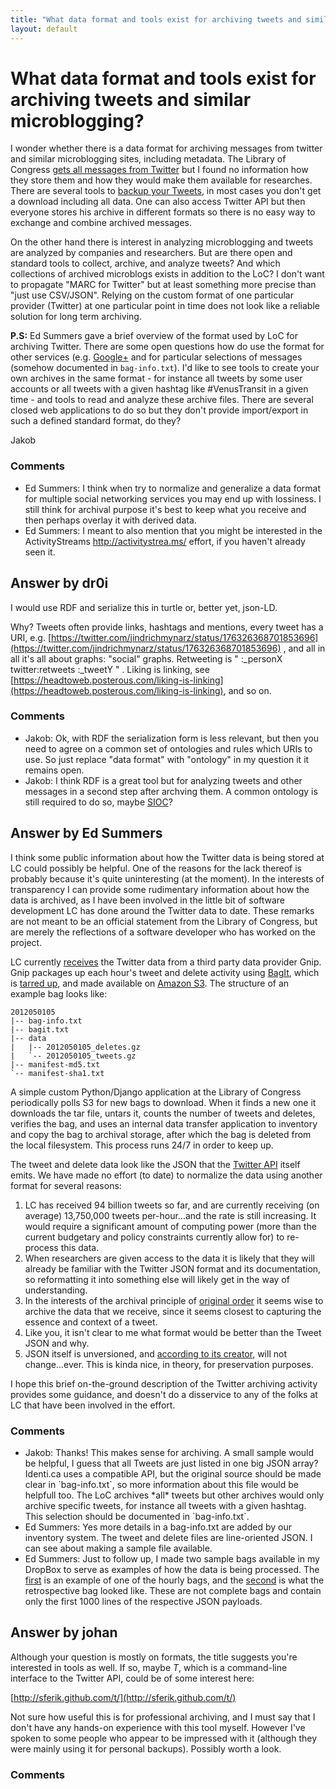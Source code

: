 ```yaml
---
title: "What data format and tools exist for archiving tweets and similar microblogging?"
layout: default
---
```

What data format and tools exist for archiving tweets and similar microblogging?
=====================
I wonder whether there is a data format for archiving messages from
twitter and similar microblogging sites, including metadata. The Library
of Congress [gets all messages from
Twitter](http://blogs.ukoln.ac.uk/jisc-bgdp/2011/06/03/update-on-the-loc-twitter-archive/)
but I found no information how they store them and how they would make
them available for researches. There are several tools to [backup your
Tweets](http://webapps.stackexchange.com/questions/657/how-can-i-backup-all-of-my-tweets),
in most cases you don't get a download including all data. One can also
access Twitter API but then everyone stores his archive in different
formats so there is no easy way to exchange and combine archived
messages.

On the other hand there is interest in analyzing microblogging and
tweets are analyzed by companies and researchers. But are there open and
standard tools to collect, archive, and analyze tweets? And which
collections of archived microblogs exists in addition to the LoC? I
don't want to propagate "MARC for Twitter" but at least something more
precise than "just use CSV/JSON". Relying on the custom format of one
particular provider (Twitter) at one particular point in time does not
look like a reliable solution for long term archiving.

**P.S:** Ed Summers gave a brief overview of the format used by LoC for
archiving Twitter. There are some open questions how do use the format
for other services (e.g.
[Google+](https://developers.google.com/+/api/latest/) and for
particular selections of messages (somehow documented in
`bag-info.txt`). I'd like to see tools to create your own archives in
the same format - for instance all tweets by some user accounts or all
tweets with a given hashtag like \#VenusTransit in a given time - and
tools to read and analyze these archive files. There are several closed
web applications to do so but they don't provide import/export in such a
defined standard format, do they?

Jakob

### Comments ###
* Ed Summers: I think when try to normalize and generalize a data format for multiple
social networking services you may end up with lossiness. I still think
for archival purpose it's best to keep what you receive and then perhaps
overlay it with derived data.
* Ed Summers: I meant to also mention that you might be interested in the
ActivityStreams http://activitystrea.ms/ effort, if you haven't already
seen it.


Answer by dr0i
----------------
I would use RDF and serialize this in turtle or, better yet, json-LD.

Why? Tweets often provide links, hashtags and mentions, every tweet has
a URI, e.g.
[https://twitter.com/jindrichmynarz/status/176326368701853696](https://twitter.com/jindrichmynarz/status/176326368701853696)
, and all in all it's all about graphs: "social" graphs. Retweeting is "
:\_personX twitter:retweets :\_tweetY " . Liking is linking, see
[https://headtoweb.posterous.com/liking-is-linking](https://headtoweb.posterous.com/liking-is-linking),
and so on.

### Comments ###
* Jakob: Ok, with RDF the serialization form is less relevant, but then you need
to agree on a common set of ontologies and rules which URIs to use. So
just replace "data format" with "ontology" in my question it it remains
open.
* Jakob: I think RDF is a great tool but for analyzing tweets and other messages
in a second step after archving them. A common ontology is still
required to do so, maybe [SIOC](http://sioc-project.org/ontology)?

Answer by Ed Summers
----------------
I think some public information about how the Twitter data is being
stored at LC could possibly be helpful. One of the reasons for the lack
thereof is probably because it's quite uninteresting (at the moment). In
the interests of transparency I can provide some rudimentary information
about how the data is archived, as I have been involved in the little
bit of software development LC has done around the Twitter data to date.
These remarks are not meant to be an official statement from the Library
of Congress, but are merely the reflections of a software developer who
has worked on the project.

LC currently
[receives](http://blog.gnip.com/gnip-partners-libraryofcongress/) the
Twitter data from a third party data provider Gnip. Gnip packages up
each hour's tweet and delete activity using
[BagIt](http://en.wikipedia.org/wiki/BagIt), which is [tarred
up](http://en.wikipedia.org/wiki/Tar_%28file_format%29), and made
available on [Amazon S3](http://en.wikipedia.org/wiki/Amazon_S3). The
structure of an example bag looks like:

    2012050105
    |-- bag-info.txt
    |-- bagit.txt
    |-- data
    |   |-- 2012050105_deletes.gz
    |   `-- 2012050105_tweets.gz
    |-- manifest-md5.txt
    `-- manifest-sha1.txt

A simple custom Python/Django application at the Library of Congress
periodically polls S3 for new bags to download. When it finds a new one
it downloads the tar file, untars it, counts the number of tweets and
deletes, verifies the bag, and uses an internal data transfer
application to inventory and copy the bag to archival storage, after
which the bag is deleted from the local filesystem. This process runs
24/7 in order to keep up.

The tweet and delete data look like the JSON that the [Twitter
API](https://dev.twitter.com/docs/api/1/get/statuses/show/%3Aid) itself
emits. We have made no effort (to date) to normalize the data using
another format for several reasons:

1.  LC has received 94 billion tweets so far, and are currently
    receiving (on average) 13,750,000 tweets per-hour...and the rate is
    still increasing. It would require a significant amount of computing
    power (more than the current budgetary and policy constraints
    currently allow for) to re-process this data.
2.  When researchers are given access to the data it is likely that they
    will already be familiar with the Twitter JSON format and its
    documentation, so reformatting it into something else will likely
    get in the way of understanding.
3.  In the interests of the archival principle of [original
    order](http://www.archivists.org/glossary/term_details.asp?DefinitionKey=69)
    it seems wise to archive the data that we receive, since it seems
    closest to capturing the essence and context of a tweet.
4.  Like you, it isn't clear to me what format would be better than the
    Tweet JSON and why.
5.  JSON itself is unversioned, and [according to its
    creator](http://www.computer.org/portal/web/computingnow/computing-conversations/-/blogs/discovering-javascript-object-notation-with-douglas-crockford),
    will not change...ever. This is kinda nice, in theory, for
    preservation purposes.

I hope this brief on-the-ground description of the Twitter archiving
activity provides some guidance, and doesn't do a disservice to any of
the folks at LC that have been involved in the effort.

### Comments ###
* Jakob: Thanks! This makes sense for archiving. A small sample would be helpful,
I guess that all Tweets are just listed in one big JSON array? Identi.ca
uses a compatible API, but the original source should be made clear in
\`bag-info.txt\`, so more information about this file would be helpfull
too. The LoC archives \*all\* tweets but other archives would only
archive specific tweets, for instance all tweets with a given hashtag.
This selection should be documented in \`bag-info.txt\`.
* Ed Summers: Yes more details in a bag-info.txt are added by our inventory system.
The tweet and delete files are line-oriented JSON. I can see about
making a sample file available.
* Ed Summers: Just to follow up, I made two sample bags available in my DropBox to
serve as examples of how the data is being processed. The
[first](http://dl.dropbox.com/u/2797650/example-twitter-bags/2012012620.tar.gz)
is an example of one of the hourly bags, and the
[second](http://dl.dropbox.com/u/2797650/example-twitter-bags/backfile\_20060121\_20100116.tar.gz)
is what the retrospective bag looked like. These are not complete bags
and contain only the first 1000 lines of the respective JSON payloads.

Answer by johan
----------------
Although your question is mostly on formats, the title suggests you're
interested in tools as well. If so, maybe *T*, which is a command-line
interface to the Twitter API, could be of some interest here:

[http://sferik.github.com/t/](http://sferik.github.com/t/)

Not sure how useful this is for professional archiving, and I must say
that I don't have any hands-on experience with this tool myself. However
I've spoken to some people who appear to be impressed with it (although
they were mainly using it for personal backups). Possibly worth a look.

### Comments ###

